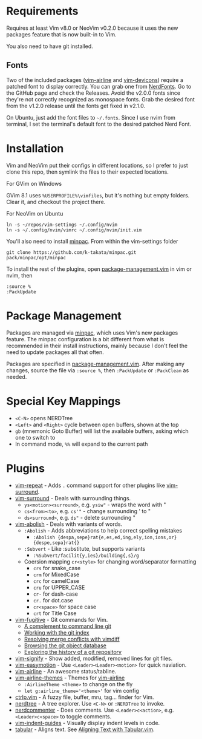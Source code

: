 # Requirements

Requires at least Vim v8.0 or NeoVim v0.2.0 because it uses the new packages feature that is now built-in to Vim.

You also need to have git installed.

## Fonts

Two of the included packages ([vim-airline] and [vim-devicons]) require a patched font to display correctly. You can grab one from [NerdFonts]. Go to the GitHub page and check the Releases. Avoid the v2.0.0 fonts since they're not correctly recognized as monospace fonts. Grab the desired font from the v1.2.0 release until the fonts get fixed in v2.1.0.

On Ubuntu, just add the font files to `~/.fonts`. Since I use nvim from terminal, I set the terminal's default font to the desired patched Nerd Font.

# Installation

Vim and NeoVim put their configs in different locations, so I prefer to just clone this repo, then symlink the files to their expected locations.

For GVim on Windows

GVim 8.1 uses `%USERPROFILE%\vimfiles`, but it's nothing but empty folders. Clear it, and checkout the project there.

For NeoVim on Ubuntu
```
ln -s ~/repos/vim-settings ~/.config/nvim
ln -s ~/.config/nvim/vimrc ~/.config/nvim/init.vim
```

You'll also need to install [minpac]. From within the vim-settings folder
```
git clone https://github.com/k-takata/minpac.git pack/minpac/opt/minpac
```

To install the rest of the plugins, open [package-management.vim] in vim or nvim, then
```
:source %
:PackUpdate
```

# Package Management

Packages are managed via [minpac], which uses Vim's new packages feature. The minpac configuration is a bit different from what is recommended in their install instructions, mainly because I don't feel the need to update packages all that often.

Packages are specified in [package-management.vim]. After making any changes, source the file via `:source %`, then `:PackUpdate` or `:PackClean` as needed.

# Special Key Mappings

* `<C-N>` opens NERDTree
* `<Left>` and `<Right>` cycle between open buffers, shown at the top
* `gb` (mnemonic Goto Buffer) will list the available buffers, asking which one to switch to
* In command mode, `%%` will expand to the current path

# Plugins

* [vim-repeat] - Adds `.` command support for other plugins like [vim-surround].
* [vim-surround] - Deals with surrounding things.
  * `ys<motion><surround>`, e.g. `ysiw"` - wraps the word with "
  * `cs<from><to>`, e.g. `cs'"` - change surrounding ' to "
  * `ds<surround>`, e.g. `ds"` - delete surrounding "
* [vim-abolish] - Deals with variants of words.
  * `:Abolish` - Adds abbreviations to help correct spelling mistakes
    * `:Abolish {despa,sepe}rat{e,es,ed,ing,ely,ion,ions,or} {despe,sepa}rat{}`
  * `:Subvert` - Like :substitute, but supports variants
    * `:%Subvert/facilit{y,ies}/building{,s}/g`
  * Coersion mapping `cr<style>` for changing word/separator formatting
    * `crs` for snake\_case
    * `crm` for MixedCase
    * `crc` for camelCase
    * `cru` for UPPER\_CASE
    * `cr-` for dash-case
    * `cr.` for dot.case
    * `cr<space>` for space case
    * `crt` for Title Case
* [vim-fugitive] - Git commands for Vim.
  * [A complement to command line git](http://vimcasts.org/e/31)
  * [Working with the git index](http://vimcasts.org/e/32)
  * [Resolving merge conflicts with vimdiff](http://vimcasts.org/e/33)
  * [Browsing the git object database](http://vimcasts.org/e/34)
  * [Exploring the history of a git repository](http://vimcasts.org/e/35)
* [vim-signify] - Show added, modified, removed lines for git files.
* [vim-easymotion] - Use `<Leader><Leader><motion>` for quick naviation.
* [vim-airline] - An awesome status/tabline.
* [vim-airline-themes] - Themes for [vim-airline]
  * `:AirlineTheme <theme>` to change on the fly
  * `let g:airline_theme='<theme>'` for vim config
* [ctrlp.vim] - A fuzzy file, buffer, mru, tag... finder for Vim.
* [nerdtree] - A tree explorer. Use `<C-N>` or `:NERDTree` to invoke.
* [nerdcommenter] - Does comments. Use `<Leader>c<action>`, e.g. `<Leader>c<space>` to toggle comments.
* [vim-indent-guides] - Visually display indent levels in code.
* [tabular] - Aligns text. See [Aligning Text with Tabular.vim](http://vimcasts.org/episodes/aligning-text-with-tabular-vim/).

[package-management.vim]:package-management.vim
[vim-devicons]:https://github.com/ryanoasis/vim-devicons
[NerdFonts]:https://github.com/ryanoasis/nerd-fonts
[minpac]:https://github.com/k-takata/minpac
[vim-repeat]:https://github.com/tpope/vim-repeat
[vim-surround]:https://github.com/tpope/vim-surround
[vim-abolish]:https://github.com/tpope/vim-abolish
[vim-fugitive]:https://github.com/tpope/vim-fugitive
[vim-signify]:https://github.com/mhinz/vim-signify
[vim-easymotion]:https://github.com/easymotion/vim-easymotion
[vim-airline]:https://github.com/vim-airline/vim-airline
[vim-airline-themes]:https://github.com/vim-airline/vim-airline-themes
[ctrlp.vim]:https://github.com/ctrlpvim/ctrlp.vim
[nerdtree]:https://github.com/scrooloose/nerdtree
[nerdcommenter]:https://github.com/scrooloose/nerdcommenter
[vim-indent-guides]:https://github.com/nathanaelkane/vim-indent-guides
[tabular]:https://github.com/godlygeek/tabular
